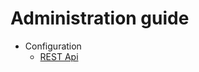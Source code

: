 # Administration guide

* Configuration
    * [REST Api](https://soohwa.github.io/wekan-doc/assets/html/wekan.html)
    